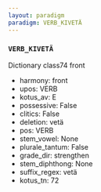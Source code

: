 ```yaml
---
layout: paradigm
paradigm: VERB_KIVETÄ
---
```

### ` VERB_KIVETÄ `

Dictionary class74 front
* harmony: front
* upos: VERB
* kotus_av: E
* possessive: False
* clitics: False
* deletion: vetä
* pos: VERB
* stem_vowel: None
* plurale_tantum: False
* grade_dir: strengthen
* stem_diphthong: None
* suffix_regex: vetä
* kotus_tn: 72

